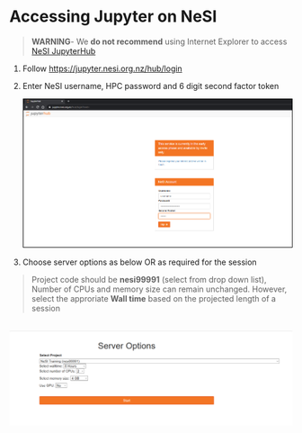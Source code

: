 # Accessing Jupyter on NeSI

> **WARNING**- We **do not recommend** using Internet Explorer to access [NeSI JupyterHub](https://jupyter.nesi.org.nz/hub/login)

1. Follow https://jupyter.nesi.org.nz/hub/login
2. <p>Enter NeSI username, HPC password and 6 digit second factor token<br><p align="center"><img src="imgs/Login_jupyterhubNeSI.png" alt="drawing" width="700"/></p></p>
3. <p>Choose server options as below OR as required for the session

> Project code should be **nesi99991** (select from drop down list), Number of CPUs and memory size can remain unchanged. However, select the approriate **Wall time** based on the projected length of a session

<p align="center"><br><img src="imgs/select_project_code.png" alt="drawing" width="700"/></p></p>
